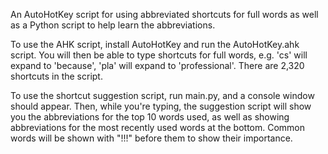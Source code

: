 An AutoHotKey script for using abbreviated shortcuts for full words as well as a Python script to help learn the abbreviations.

To use the AHK script, install AutoHotKey and run the AutoHotKey.ahk script. You will then be able to type shortcuts for full words, e.g. 'cs' will expand to 'because', 'pla' will expand to 'professional'. There are 2,320 shortcuts in the script.

To use the shortcut suggestion script, run main.py, and a console window should appear. Then, while you're typing, the suggestion script will show you the abbreviations for the top 10 words used, as well as showing abbreviations for the most recently used words at the bottom. Common words will be shown with "!!!" before them to show their importance.
